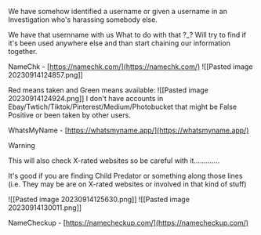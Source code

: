 We have somehow identified a username or given a username in an Investigation who's harassing somebody else.

We have that usernname with us 
What to do with that ?_?
Will try to find if it's been used anywhere else and than start chaining our information together.


NameChk - [https://namechk.com/](https://namechk.com/)
![[Pasted image 20230914124857.png]]

Red means taken and Green means available:
![[Pasted image 20230914124924.png]]
I don't have accounts in Ebay/Twtich/Tiktok/Pinterest/Medium/Photobucket that might be False Positive or been taken by other users.



WhatsMyName - [https://whatsmyname.app/](https://whatsmyname.app/)

>[!warning] 
>This will also check X-rated websites so be careful with it.............

It's good if you are finding Child Predator or something along those lines (i.e. They may be are on X-rated websites or involved in that kind of stuff)

![[Pasted image 20230914125630.png]]
![[Pasted image 20230914130011.png]]


NameCheckup - [https://namecheckup.com/](https://namecheckup.com/)

